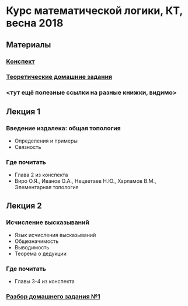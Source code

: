 Курс математической логики, КТ, весна 2018
==========================
## Материалы
### [Конспект](https://github.com/shd/logic2018/blob/master/conspect.pdf)
### [Теоретические домашние задания](https://github.com/shd/logic2018/blob/master/hw-theory.pdf)
### <тут ещё полезные ссылки на разные книжки, видимо>

## Лекция 1
### Введение издалека: общая топология
+ Определения и примеры
+ Связность
### Где почитать
+ Глава 2 из конспекта
+ Виро О.Я., Иванов О.А., Нецветаев Н.Ю., Харламов В.М., Элементарная топология

## Лекция 2
### Исчисление высказываний
+ Язык исчисления высказываний
+ Общезначимость
+ Выводимость
+ Теорема о дедукции
### Где почитать
+ Главы 3-4 из конспекта
### [Разбор домашнего задания №1](https://github.com/shd/logic2018/blob/master/hw1-editorial.pdf)
